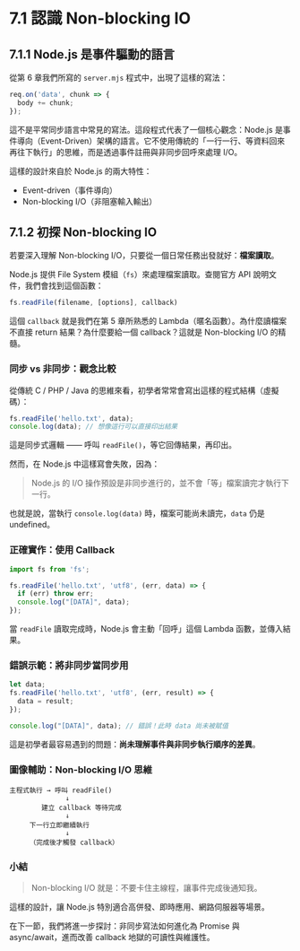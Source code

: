 # 7.1 認識 Non-blocking IO

## 7.1.1 Node.js 是事件驅動的語言

從第 6 章我們所寫的 `server.mjs` 程式中，出現了這樣的寫法：

```javascript
req.on('data', chunk => {
  body += chunk;
});
```

這不是平常同步語言中常見的寫法。這段程式代表了一個核心觀念：Node.js 是事件導向（Event-Driven）架構的語言。它不使用傳統的「一行一行、等資料回來再往下執行」的思維，而是透過事件註冊與非同步回呼來處理 I/O。

這樣的設計來自於 Node.js 的兩大特性：

- Event-driven（事件導向）
- Non-blocking I/O（非阻塞輸入輸出）

## 7.1.2 初探 Non-blocking IO

若要深入理解 Non-blocking I/O，只要從一個日常任務出發就好：**檔案讀取**。

Node.js 提供 File System 模組（`fs`）來處理檔案讀取。查閱官方 API 說明文件，我們會找到這個函數：

```javascript
fs.readFile(filename, [options], callback)
```

這個 `callback` 就是我們在第 5 章所熟悉的 Lambda（暱名函數）。為什麼讀檔案不直接 return 結果？為什麼要給一個 callback？這就是 Non-blocking I/O 的精髓。

### 同步 vs 非同步：觀念比較

從傳統 C / PHP / Java 的思維來看，初學者常常會寫出這樣的程式結構（虛擬碼）：

```javascript
fs.readFile('hello.txt', data);
console.log(data); // 想像這行可以直接印出結果
```

這是同步式邏輯 —— 呼叫 `readFile()`，等它回傳結果，再印出。

然而，在 Node.js 中這樣寫會失敗，因為：

> Node.js 的 I/O 操作預設是非同步進行的，並不會「等」檔案讀完才執行下一行。

也就是說，當執行 `console.log(data)` 時，檔案可能尚未讀完，`data` 仍是 undefined。

### 正確實作：使用 Callback

```javascript
import fs from 'fs';

fs.readFile('hello.txt', 'utf8', (err, data) => {
  if (err) throw err;
  console.log("[DATA]", data);
});
```

當 `readFile` 讀取完成時，Node.js 會主動「回呼」這個 Lambda 函數，並傳入結果。

### 錯誤示範：將非同步當同步用

```javascript
let data;
fs.readFile('hello.txt', 'utf8', (err, result) => {
  data = result;
});

console.log("[DATA]", data); // 錯誤！此時 data 尚未被賦值
```

這是初學者最容易遇到的問題：**尚未理解事件與非同步執行順序的差異**。

### 圖像輔助：Non-blocking I/O 思維

```
主程式執行 → 呼叫 readFile()
              ↓
        建立 callback 等待完成
              ↓
     下一行立即繼續執行
              ↓
     （完成後才觸發 callback）
```

### 小結

> Non-blocking I/O 就是：不要卡住主線程，讓事件完成後通知我。

這樣的設計，讓 Node.js 特別適合高併發、即時應用、網路伺服器等場景。

在下一節，我們將進一步探討：非同步寫法如何進化為 Promise 與 async/await，進而改善 callback 地獄的可讀性與維護性。
